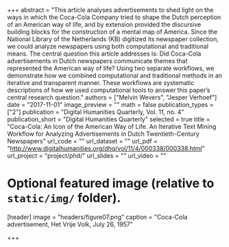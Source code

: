 +++
abstract = "This article analyses advertisements to shed light on the ways in which the Coca-Cola Company tried to shape the Dutch perception of an American way of life, and by extension provided the discursive building blocks for the construction of a mental map of America. Since the National Library of the Netherlands (KB) digitized its newspaper collection, we could analyze newspapers using both computational and traditional means. The central question this article addresses is: Did Coca-Cola advertisements in Dutch newspapers communicate themes that represented the American way of life? Using two separate workflows, we demonstrate how we combined computational and traditional methods in an iterative and transparent manner. These workflows are systematic descriptions of how we used computational tools to answer this paper’s central research question."
authors = ["Melvin Wevers", "Jesper Verhoef"]
date = "2017-11-01"
image_preview = ""
math = false
publication_types = ["2"]
publication = "Digital Humanities Quarterly, Vol. 11, no. 4"
publication_short = "Digital Humanities Quarterly"
selected = true
title = "Coca-Cola: An Icon of the American Way of Life. An Iterative Text Mining Workflow for Analyzing Advertisements in Dutch Twentieth-Century Newspapers"
url_code = ""
url_dataset = ""
url_pdf = "http://www.digitalhumanities.org/dhq/vol/11/4/000338/000338.html"
url_project = "project/phd/"
url_slides = ""
url_video = ""


# Optional featured image (relative to `static/img/` folder).
[header]
image = "headers/figure07.png"
caption = "Coca-Cola advertisement, Het Vrije Volk, July 26, 1957"

+++


